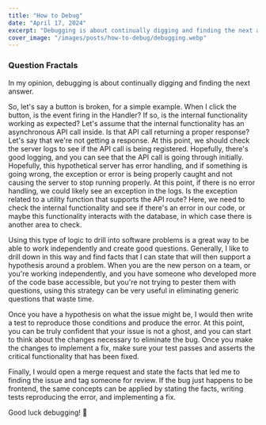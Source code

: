 ```yaml
---
title: "How to Debug"
date: "April 17, 2024"
excerpt: "Debugging is about continually digging and finding the next answer."
cover_image: "/images/posts/how-to-debug/debugging.webp"
---
```


### Question Fractals

In my opinion, debugging is about continually digging and finding the next answer.

So, let's say a button is broken, for a simple example. When I click the button, is the event firing in the Handler? If so, is the internal functionality working as expected? Let's assume that the internal functionality has an asynchronous API call inside. Is that API call returning a proper response? Let's say that we're not getting a response. At this point, we should check the server logs to see if the API call is being registered. Hopefully, there's good logging, and you can see that the API call is going through initially. Hopefully, this hypothetical server has error handling, and if something is going wrong, the exception or error is being properly caught and not causing the server to stop running properly. At this point, if there is no error handling, we could likely see an exception in the logs. Is the exception related to a utility function that supports the API route? Here, we need to check the internal functionality and see if there's an error in our code, or maybe this functionality interacts with the database, in which case there is another area to check.

Using this type of logic to drill into software problems is a great way to be able to work independently and create good questions. Generally, I like to drill down in this way and find facts that I can state that will then support a hypothesis around a problem. When you are the new person on a team, or you're working independently, and you have someone who developed more of the code base accessible, but you're not trying to pester them with questions, using this strategy can be very useful in eliminating generic questions that waste time.

Once you have a hypothesis on what the issue might be, I would then write a test to reproduce those conditions and produce the error. At this point, you can be truly confident that your issue is not a ghost, and you can start to think about the changes necessary to eliminate the bug. Once you make the changes to implement a fix, make sure your test passes and asserts the critical functionality that has been fixed.

Finally, I would open a merge request and state the facts that led me to finding the issue and tag someone for review. If the bug just happens to be frontend, the same concepts can be applied by stating the facts, writing tests reproducing the error, and implementing a fix.

Good luck debugging! 🐛

